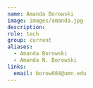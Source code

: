 ```yaml
---
name: Amanda Borowski
image: images/amanda.jpg
description:
role: tech
group: current
aliases:
  - Amanda Borowski
  - Amanda N. Borowski
links:
  email: borow084@umn.edu
---
```


